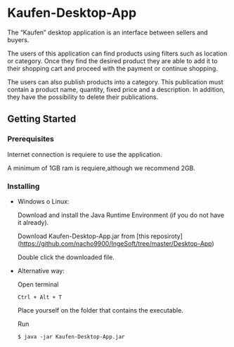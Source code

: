 # Kaufen-Desktop-App
The “Kaufen” desktop application is an interface between sellers and buyers.

The users of this application can find products using filters such as location or category. Once they find
the desired product they are able to add it to their shopping cart and proceed with the payment or continue shopping.

The users  can also publish products into a category. This publication must contain a product name, quantity, fixed price and a description. In addition, they have the possibility to delete their publications.


## Getting Started

### Prerequisites
Internet connection is requiere to use the application.

A minimum of 1GB ram is requiere,although we recommend 2GB.


### Installing
* Windows o Linux:

    Download and install the Java Runtime Environment (if you do not have it already).
    
    Download Kaufen-Desktop-App.jar from [this reposiroty] 
    (https://github.com/nacho9900/IngeSoft/tree/master/Desktop-App)
    
    Double click the downloaded file.
    
        

* Alternative way:

    Open terminal
    ```
    Ctrl + Alt + T
    ```
    Place yourself on the folder that contains the executable.

    Run
    ```
    $ java -jar Kaufen-Desktop-App.jar
    ```



